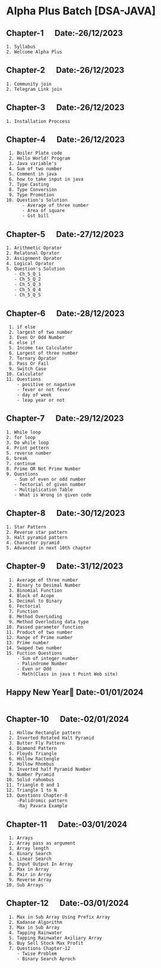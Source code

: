 # Alpha Plus Batch [DSA-JAVA] 
## Chapter-1 &nbsp;&nbsp;&nbsp;&nbsp; Date:-26/12/2023
```
1. Syllabus
2. Welcome Alpha Plus
```
## Chapter-2 &nbsp;&nbsp;&nbsp;&nbsp; Date:-26/12/2023
```
1. Community join
2. Telegram Link join
```
## Chapter-3 &nbsp;&nbsp;&nbsp;&nbsp; Date:-26/12/2023
```
1. Installation Proccess
```
## Chapter-4 &nbsp;&nbsp;&nbsp;&nbsp; Date:-26/12/2023
```
 1. Boiler Plate code
 2. Hello World! Program
 3. Java variable's
 4. Sum of two number
 5. Comment in java
 6. how to take input in java
 7. Type Casting
 8. Type Conversion
 9. Type Promotion
10. Question's Solution
      - Average of three number
      - Area of square
      - Gst bill
```
## Chapter-5 &nbsp;&nbsp;&nbsp;&nbsp; Date:-27/12/2023
```
1. Arithmetic Oprator
2. Relatonal Oprator
3. Assignment Oprator
4. Logical Oprator
5. Question's Solution
   - Ch_5_Q_1
   - Ch_5_Q_2
   - Ch_5_Q_3
   - Ch_5_Q_4
   - Ch_5_Q_5
```
## Chapter-6 &nbsp;&nbsp;&nbsp;&nbsp; Date:-28/12/2023
```
 1. if else 
 2. largest of two number
 3. Even Or Odd Number
 4. else if
 5. Income tax Calculator
 6. Largest of three number
 7. Ternary Oprator
 8. Pass Or Fail
 9. Switch Case
10. Calculator
11. Questions
    - positive or nagative
    - fever or not fever
    - day of week
    - leap year or not
```
## Chapter-7 &nbsp;&nbsp;&nbsp;&nbsp; Date:-29/12/2023
```
1. While loop
2. for loop
3. Do while loop
4. Print pettern
5. reverse number
6. break 
7. continue
8. Prime OR Not Prime Number
9. Questions
   - Sum of even or odd number 
   - fectorial of given number
   - Multiplication Table
   - What is Wrong in given code
```
## Chapter-8 &nbsp;&nbsp;&nbsp;&nbsp; Date:-30/12/2023
```
1. Star Pattern
2. Reverse star pattern
3. Halt pyramid pattern
4. Charactor pyramid
5. Advanced in next 10th chapter
```
## Chapter-9 &nbsp;&nbsp;&nbsp;&nbsp; Date:-31/12/2023
```
 1. Average of three number
 2. Binary to Desimal Number
 3. Binomial Function
 4. Block of Acope
 5. Decimal to Binary
 6. Fectorial
 7. Function
 8. Method OverLoding 
 9. Method Overloding data type
10. Passed parameter function
11. Product of two number
12. Range of Prime number
13. Prime number
14. Swaped two number
15. Fuction Questions
    - Sum of integer number
    - Palindrome Number
    - Even or Odd
    - Math(Class in java t Point Web site)
```
## Happy New Year🥳  Date:-01/01/2024
```
```
## Chapter-10 &nbsp;&nbsp;&nbsp;&nbsp; Date:-02/01/2024
```
 1. Hollow Rectangle pattern
 2. Inverted Rotated Halt Pyramid
 3. Butter Fly Pattern
 4. Diamond Pattern
 5. Floyds Triangle
 6. Hollow Ractengle
 7. Hollow Rhombus
 8. Inverted half Pyramid Number
 9. Number Pyramid 
10. Solid rahombus
11. Triangle 0 and 1
12. Triangle 1 to N
13. Questions Chapter-8
    -Palidromic pattern 
    -Raj Pavara Example
```
## Chapter-11 &nbsp;&nbsp;&nbsp;&nbsp; Date:-03/01/2024
```
 1. Arrays
 2. Array pass as argument
 3. Array length
 4. Binary Search
 5. Linear Search
 6. Input Output In Array
 7. Max in Array
 8. Pair in Array
 9. Reverse Array
10. Sub Arrays
```
## Chapter-12 &nbsp;&nbsp;&nbsp;&nbsp; Date:-03/01/2024
```
 1. Max in Sub Array Using Prefix Array
 2. Kadanse Algorithm
 3. Max in Sub Array
 4. Tapping Rainwater 
 5. Tapping Rainwater Axiliary Array
 6. Buy Sell Stock Max Profit
 7. Questions Chapter-12
    - Twise Problem
    - Binary Search Aproch
```